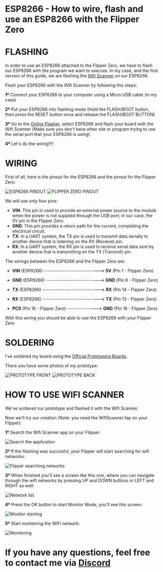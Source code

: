 # ESP8266 - How to wire, flash and use an ESP8266 with the Flipper Zero

# FLASHING
In order to use an ESP8266 attached to the Flipper Zero, we have to flash our ESP8266 with the program we want to execute. In my case, and the first version of this guide, we are flashing the [Wifi Scanner](https://github.com/SequoiaSan/FlipperZero-WiFi-Scanner_Module) on our ESP8266.

Flash your ESP8266 with the Wifi Scanner by following this steps:

  **1º**   Connect your ESP8266 to your computer using a Micro USB cable (in my case)
  
  **2º**   Put your ESP8266 into flashing mode (Hold the FLASH/BOOT button, then press the RESET button once and release the FLASH/BOOT BUTTON)
  
  **3º**   Go to the [Online Flasher](https://sequoiasan.github.io/FlipperZero-WiFi-Scanner_Module), select ESP8266 and flash your board with the Wifi Scanner (Make sure you don't have other site or program trying to use the serial port that your ESP8266 is using)

  **4º** Let's do the wiring!!!!

# WIRING

First of all, here is the pinout for the ESP8266 and the pinout for the Flipper Zero:

![ESP8266 PINOUT](https://github.com/Dankof04/esp8266/blob/main/ESP8266-Pinout-NodeMCU.png)
![FLIPPER ZERO PINOUT](https://github.com/Dankof04/esp8266/blob/main/FlipperZero_Pinout.png)

We will use only four pins:

- **VIN**: This pin is used to provide an external power source to the module when the power is not supplied through the USB port; in our case, the 5V pin in the Flipper Zero.
- **GND**: This pin provides a return path for the current, completing the electrical circuit.
- **TX**: In a UART system, the TX pin is used to transmit data serially to another device that is listening on the RX (Receive) pin.
- **RX**: In a UART system, the RX pin is used to receive serial data sent by another device that is transmitting on the TX (Transmit) pin.

The wirings between the ESP8266 and the Flipper Zero are:

- **VIN** (ESP8266) ----------------------------> **5V** (Pin 1 - Flipper Zero)

- **GND** (ESP8266) ---------------------------> **GND** (Pin 8 - Flipper Zero)

- **TX** (ESP8266) -----------------------------> **RX** (Pin 14 - Flipper Zero)

- **RX** (ESP8266) -----------------------------> **TX** (Pin 13 - Flipper Zero)

- **PC0** (Pin 16 - Flipper Zero) ---------------> **GND** (Pin 18 - Flipper Zero)

With this wiring you should be able to use the ESP8266 with your Flipper Zero

# SOLDERING
I've soldered my board using the [Official Prototyping Boards](https://shop.flipperzero.one/collections/flipper-zero-accessories/products/proto-boards).

There you have some photos of my prototype:

![PROTOTYPE FRONT](https://github.com/Dankof04/ESP8266-guide-not-finished-/blob/main/ESP8266_Front.jpeg)
![PROTOTYPE BACK](https://github.com/Dankof04/ESP8266-guide-not-finished-/blob/main/ESP8266_Back.jpeg)

# HOW TO USE WIFI SCANNER
We've soldered our prototype and flashed it with the Wifi Scanner.

Now we'll try our creation (Note: you need the WifiScanner.fap on your Flipper):

**1º** Search the Wifi Scanner app on your Flipper:

![Search the application](https://github.com/Dankof04/ESP8266-guide-not-finished-/blob/main/Step_1.png)

**2º** If the flashing was succesful, your Flipper will start searching for wifi networks:

![Flipper searching networks](https://github.com/Dankof04/ESP8266-guide-not-finished-/blob/main/Step_2.png)

**3º** When finished you'll see a screen like this one, where you can navigate through the wifi networks by pressing UP and DOWN buttons or LEFT and RIGHT as well:

![Network list](https://github.com/Dankof04/ESP8266-guide-not-finished-/blob/main/Step_3.png)

**4º** Press the OK button to start Monitor Mode, you'll see this screen:

![Monitor starting](https://github.com/Dankof04/ESP8266-guide-not-finished-/blob/main/Step_4.png)

**5º** Start monitoring the WiFi network:

![Monitoring](https://github.com/Dankof04/ESP8266-guide-not-finished-/blob/main/Step_5.png)


# If you have any questions, feel free to contact me via [Discord](https://discord.com/users/dankof.exe)


